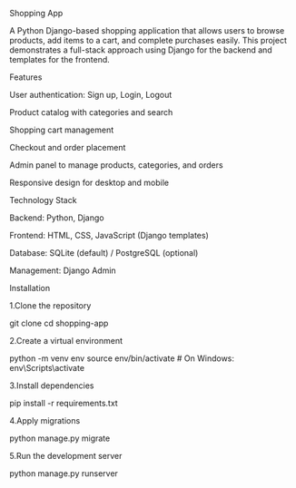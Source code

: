 Shopping App

A Python Django-based shopping application that allows users to browse products, add items to a cart, and complete purchases easily. This project demonstrates a full-stack approach using Django for the backend and templates for the frontend.

Features

User authentication: Sign up, Login, Logout

Product catalog with categories and search

Shopping cart management

Checkout and order placement

Admin panel to manage products, categories, and orders

Responsive design for desktop and mobile

Technology Stack

Backend: Python, Django

Frontend: HTML, CSS, JavaScript (Django templates)

Database: SQLite (default) / PostgreSQL (optional)

Management: Django Admin

Installation

1.Clone the repository

git clone <your-repo-link>
cd shopping-app

2.Create a virtual environment

python -m venv env
source env/bin/activate   # On Windows: env\Scripts\activate

3.Install dependencies

pip install -r requirements.txt

4.Apply migrations

python manage.py migrate

5.Run the development server

python manage.py runserver

